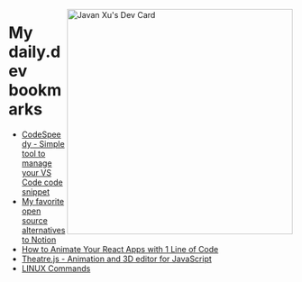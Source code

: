 
<a href="https://app.daily.dev/JavanXU"><img align="right" src="https://api.daily.dev/devcards/e45a150971844cd6959a94bb94e861ea.png?r=quw" width="400" alt="Javan Xu's Dev Card"/></a>

# My daily.dev bookmarks
<!-- daily.dev BOOKMARKS:START -->
- [CodeSpeedy - Simple tool to manage your VS Code code snippet](https://app.daily.dev/posts/WxQfSMdpd?utm_source=rss&utm_medium=bookmarks&utm_campaign=6ueXw3FRNQzpNtewCDbI6)
- [My favorite open source alternatives to Notion](https://app.daily.dev/posts/V8H3RwPqM?utm_source=rss&utm_medium=bookmarks&utm_campaign=6ueXw3FRNQzpNtewCDbI6)
- [How to Animate Your React Apps with 1 Line of Code](https://app.daily.dev/posts/lssw_tv0H?utm_source=rss&utm_medium=bookmarks&utm_campaign=6ueXw3FRNQzpNtewCDbI6)
- [Theatre.js - Animation and 3D editor for JavaScript](https://app.daily.dev/posts/sCxPKiMs9?utm_source=rss&utm_medium=bookmarks&utm_campaign=6ueXw3FRNQzpNtewCDbI6)
- [LINUX Commands](https://app.daily.dev/posts/LXA3HnkWq?utm_source=rss&utm_medium=bookmarks&utm_campaign=6ueXw3FRNQzpNtewCDbI6)
<!-- daily.dev BOOKMARKS:END -->

